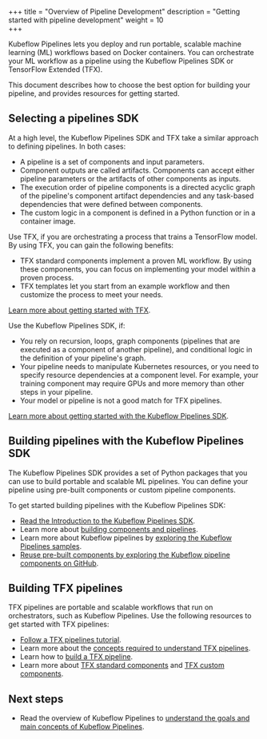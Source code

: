 +++
title = "Overview of Pipeline Development"
description = "Getting started with pipeline development"
weight = 10          
+++

Kubeflow Pipelines lets you deploy and run portable, scalable machine learning
(ML) workflows based on Docker containers. You can orchestrate your ML workflow
as a pipeline using the Kubeflow Pipelines SDK or TensorFlow Extended (TFX).

This document describes how to choose the best option for building your
pipeline, and provides resources for getting started.

## Selecting a pipelines SDK

At a high level, the Kubeflow Pipelines SDK and TFX take a similar approach
to defining pipelines. In both cases:

*  A pipeline is a set of components and input parameters. 
*  Component outputs are called artifacts. Components can accept either
   pipeline parameters or the artifacts of other components as inputs.
*  The execution order of pipeline components is a directed acyclic graph of
   the pipeline's component artifact dependencies and any task-based
   dependencies that were defined between components.
*  The custom logic in a component is defined in a Python function or in a
   container image.

Use TFX, if you are orchestrating a process that trains a TensorFlow model.
By using TFX, you can gain the following benefits:

   *  TFX standard components implement a proven ML workflow. By using these
      components, you can focus on implementing your model within a proven
      process.
   *  TFX templates let you start from an example workflow and then customize
      the process to meet your needs.

[Learn more about getting started with TFX](#building-tfx-pipelines). 

Use the Kubeflow Pipelines SDK, if:

*  You rely on recursion, loops, graph components (pipelines that are executed
   as a component of another pipeline), and conditional logic in the definition
   of your pipeline's graph. 
*  Your pipeline needs to manipulate Kubernetes resources, or you need to
   specify resource dependencies at a component level. For example, your
   training component may require GPUs and more memory than other steps in
   your pipeline.
*  Your model or pipeline is not a good match for TFX pipelines.

[Learn more about getting started with the Kubeflow Pipelines SDK](#building-pipelines-with-the-kubeflow-pipelines-sdk). 

## Building pipelines with the Kubeflow Pipelines SDK

The Kubeflow Pipelines SDK provides a set of Python packages that you can use
to build portable and scalable ML pipelines. You can define your pipeline using
pre-built components or custom pipeline components.

To get started building pipelines with the Kubeflow Pipelines SDK:

*  [Read the Introduction to the Kubeflow Pipelines SDK](/docs/pipelines/building-pipelines/pipelines-sdk/sdk-overview).
*  Learn more about [building components and pipelines](/docs/pipelines/building-pipelines/pipelines-sdk/build-component).
*  Learn more about Kubeflow pipelines by [exploring the Kubeflow Pipelines
   samples](/docs/pipelines/tutorials/build-pipeline/).
*  [Reuse pre-built components by exploring the Kubeflow pipeline components
   on GitHub](https://github.com/kubeflow/pipelines/tree/master/components).

## Building TFX pipelines

TFX pipelines are portable and scalable workflows that run on orchestrators,
such as Kubeflow Pipelines. Use the following resources to get started with
TFX pipelines:

*  [Follow a TFX pipelines tutorial](https://www.tensorflow.org/tfx/tutorials).
*  Learn more about the [concepts required to understand TFX
   pipelines](https://www.tensorflow.org/tfx/guide/understanding_tfx_pipelines).
*  Learn how to [build a TFX pipeline](https://www.tensorflow.org/tfx/guide/build_tfx_pipeline).
*  Learn more about [TFX standard components](https://www.tensorflow.org/tfx/guide#tfx_standard_components)
   and [TFX custom components](https://www.tensorflow.org/tfx/guide/understanding_custom_components). 

## Next steps

*  Read the overview of Kubeflow Pipelines to [understand the goals and main
   concepts of Kubeflow Pipelines](/docs/pipelines/concepts/).
